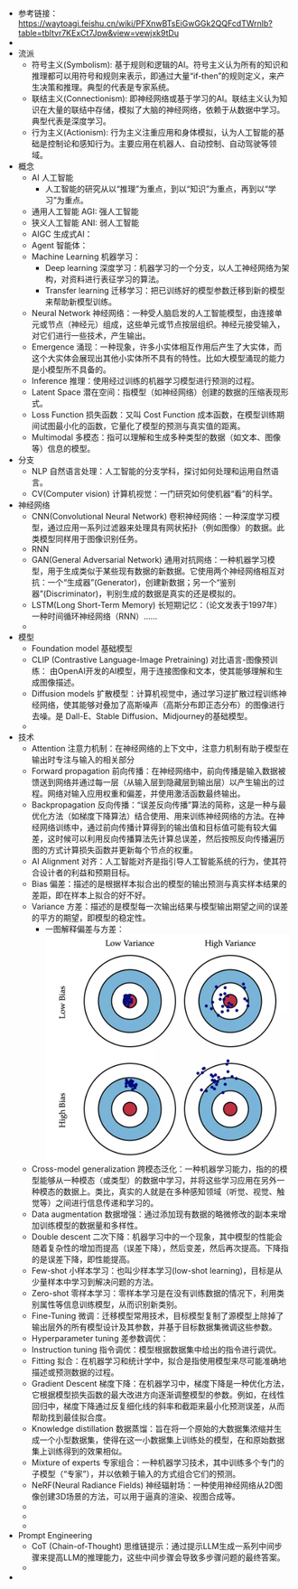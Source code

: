 - 参考链接： https://waytoagi.feishu.cn/wiki/PFXnwBTsEiGwGGk2QQFcdTWrnlb?table=tbltvr7KExCt7Jpw&view=vewjxk9tDu
-
- 流派
	- 符号主义(Symbolism): 基于规则和逻辑的AI。符号主义认为所有的知识和推理都可以用符号和规则来表示，即通过大量“if-then”的规则定义，来产生决策和推理。典型的代表是专家系统。
	- 联结主义(Connectionism): 即神经网络或基于学习的AI。联结主义认为知识在大量的联结中存储，模拟了大脑的神经网络，依赖于从数据中学习。典型代表是深度学习。
	- 行为主义(Actionism): 行为主义注重应用和身体模拟，认为人工智能的基础是控制论和感知行为。主要应用在机器人、自动控制、自动驾驶等领域。
- 概念
	- AI 人工智能
		- 人工智能的研究从以“推理”为重点，到以“知识”为重点，再到以“学习”为重点。
	- 通用人工智能 AGI: 强人工智能
	- 狭义人工智能 ANI: 弱人工智能
	- AIGC 生成式AI：
	- Agent 智能体：
	- Machine Learning 机器学习：
		- Deep learning 深度学习：机器学习的一个分支，以人工神经网络为架构，对资料进行表征学习的算法。
		- Transfer learning 迁移学习：把已训练好的模型参数迁移到新的模型来帮助新模型训练。
	- Neural Network 神经网络：一种受人脑启发的人工智能模型，由连接单元或节点（神经元）组成，这些单元或节点按层组织。神经元接受输入，对它们进行一些技术，产生输出。
	- Emergence 涌现：一种现象，许多小实体相互作用后产生了大实体，而这个大实体会展现出其他小实体所不具有的特性。比如大模型涌现的能力是小模型所不具备的。
	- Inference 推理：使用经过训练的机器学习模型进行预测的过程。
	- Latent Space 潜在空间：指模型（如神经网络）创建的数据的压缩表现形式。
	- Loss Function 损失函数：又叫 Cost Function 成本函数，在模型训练期间试图最小化的函数，它量化了模型的预测与真实值的距离。
	- Multimodal 多模态：指可以理解和生成多种类型的数据（如文本、图像等）信息的模型。
- 分支
	- NLP 自然语言处理：人工智能的分支学科，探讨如何处理和运用自然语言。
	- CV(Computer vision) 计算机视觉：一门研究如何使机器“看”的科学。
- 神经网络
	- CNN(Convolutional Neural Network) 卷积神经网络：一种深度学习模型，通过应用一系列过滤器来处理具有网状拓扑（例如图像）的数据。此类模型同样用于图像识别任务。
	- RNN
	- GAN(General Adversarial Network) 通用对抗网络：一种机器学习模型，用于生成类似于某些现有数据的新数据。它使用两个神经网络相互对抗：一个“生成器”(Generator)，创建新数据；另一个“鉴别器”(Discriminator)，判别生成的数据是真实的还是模拟的。
	- LSTM(Long Short-Term Memory) 长短期记忆：（论文发表于1997年）一种时间循环神经网络（RNN）……
	-
- 模型
	- Foundation model 基础模型
	- CLIP (Contrastive Language-Image Pretraining) 对比语言-图像预训练： 由OpenAI开发的AI模型，用于连接图像和文本，使其能够理解和生成图像描述。
	- Diffusion models 扩散模型：计算机视觉中，通过学习逆扩散过程训练神经网络，使其能够对叠加了高斯噪声（高斯分布即正态分布）的图像进行去噪。是 Dall-E、Stable Diffusion、Midjourney的基础模型。
	-
- 技术
	- Attention 注意力机制：在神经网络的上下文中，注意力机制有助于模型在输出时专注与输入的相关部分
	- Forward propagation 前向传播：在神经网络中，前向传播是输入数据被馈送到网络并通过每一层（从输入层到隐藏层到输出层）以产生输出的过程。网络对输入应用权重和偏差，并使用激活函数最终输出。
	- Backpropagation 反向传播：“误差反向传播”算法的简称，这是一种与最优化方法（如梯度下降算法）结合使用、用来训练神经网络的方法。在神经网络训练中，通过前向传播计算得到的输出值和目标值可能有较大偏差，这时候可以利用反向传播算法先计算总误差，然后按照反向传播遍历图的方式计算损失函数并更新每个节点的权重。
	- AI Alignment 对齐：人工智能对齐是指引导人工智能系统的行为，使其符合设计者的利益和预期目标。
	- Bias 偏差：描述的是根据样本拟合出的模型的输出预测与真实样本结果的差距，即在样本上拟合的好不好。
	- Variance 方差：描述的是模型每一次输出结果与模型输出期望之间的误差的平方的期望，即模型的稳定性。
		- 一图解释偏差与方差： ![image.png](../assets/image_1694855148581_0.png)
	- Cross-model generalization 跨模态泛化：一种机器学习能力，指的的模型能够从一种模态（或类型）的数据中学习，并将这些学习应用在另外一种模态的数据上。类比，真实的人就是在多种感知领域（听觉、视觉、触觉等）之间进行信息传递和学习的。
	- Data augmentation 数据增强：通过添加现有数据的略微修改的副本来增加训练模型的数据量和多样性。
	- Double descent 二次下降：机器学习中的一个现象，其中模型的性能会随着复杂性的增加而提高（误差下降），然后变差，然后再次提高。下降指的是误差下降，即性能提高。
	- Few-shot 小样本学习：也叫少样本学习(low-shot learning)，目标是从少量样本中学习到解决问题的方法。
	- Zero-shot 零样本学习：零样本学习是在没有训练数据的情况下，利用类别属性等信息训练模型，从而识别新类别。
	- Fine-Tuning 微调：迁移模型常用技术，目标模型复制了源模型上除掉了输出层外的所有模型设计及其参数，并基于目标数据集微调这些参数。
	- Hyperparameter tuning 差参数调优：
	- Instruction tuning 指令调优：模型根据数据集中给出的指令进行调优。
	- Fitting 拟合：在机器学习和统计学中，拟合是指使用模型来尽可能准确地描述或预测数据的过程。
	- Gradient Descent 梯度下降：在机器学习中，梯度下降是一种优化方法，它根据模型损失函数的最大改进方向逐渐调整模型的参数。例如，在线性回归中，梯度下降通过反复细化线的斜率和截距来最小化预测误差，从而帮助找到最佳拟合度。
	- Knowledge distillation 数据蒸馏：旨在将一个原始的大数据集浓缩并生成一个小型数据集，使得在这一小数据集上训练处的模型，在和原始数据集上训练得到的效果相似。
	- Mixture of experts 专家组合：一种机器学习技术，其中训练多个专门的子模型（“专家”），并以依赖于输入的方式组合它们的预测。
	- NeRF(Neural Radiance Fields) 神经辐射场：一种使用神经网络从2D图像创建3D场景的方法，可以用于逼真的渲染、视图合成等。
	-
	-
	-
- Prompt Engineering
	- CoT (Chain-of-Thought) 思维链提示：通过提示LLM生成一系列中间步骤来提高LLM的推理能力，这些中间步骤会导致多步骤问题的最终答案。
	-
-